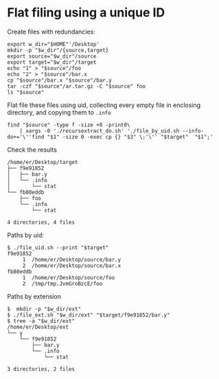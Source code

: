 # Flat filing using a unique ID

Create files with redundancies:
```
export w_dir="$HOME"'/Desktop'
mkdir -p "$w_dir"/{source,target}
export source="$w_dir"/source
export target="$w_dir"/target
echo "1" > "$source"/foo
echo "2" > "$source"/bar.x
cp "$source"/bar.x "$source"/bar.y
tar -czf "$source"/ar.tar.gz -C "$source" foo
ls "$source"
```
Flat file these files using uid, collecting every empty file in enclosing directory, and copying them to `.info`
```
find "$source" -type f -size +0 -print0\
    | xargs -0 './recursextract_do.sh' './file_by_uid.sh --info-do+='\''find "$1" -size 0 -exec cp {} "$3" \;'\'' "$target"  "$1";'
```
Check the results
```
/home/er/Desktop/target
├── f9e91852
│   ├── bar.y
│   └── .info
│       └── stat
└── fb80eddb
    ├── foo
    └── .info
        └── stat

4 directories, 4 files
```
Paths by uid:
```
$ ./file_uid.sh --print "$target"
f9e91852
     1	/home/er/Desktop/source/bar.y
     2	/home/er/Desktop/source/bar.x
fb80eddb
     1	/home/er/Desktop/source/foo
     2	/tmp/tmp.JvmGroBzcE/foo
```
Paths by extension
```
$  mkdir -p "$w_dir/ext"
$ ./file_ext.sh "$w_dir/ext" "$target/f9e91852/bar.y"
$ tree -a "$w_dir/ext"
/home/er/Desktop/ext
└── y
    └── f9e91852
        ├── bar.y
        └── .info
            └── stat

3 directories, 2 files
```

